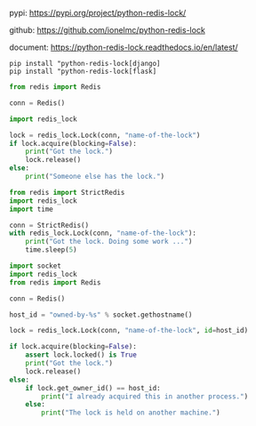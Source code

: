 pypi:
    https://pypi.org/project/python-redis-lock/

github:
    https://github.com/ionelmc/python-redis-lock
    
document:
    https://python-redis-lock.readthedocs.io/en/latest/

```text
pip install "python-redis-lock[django]
pip install "python-redis-lock[flask]
```

```python
from redis import Redis

conn = Redis()

import redis_lock

lock = redis_lock.Lock(conn, "name-of-the-lock")
if lock.acquire(blocking=False):
    print("Got the lock.")
    lock.release()
else:
    print("Someone else has the lock.")

```

```python
from redis import StrictRedis
import redis_lock
import time

conn = StrictRedis()
with redis_lock.Lock(conn, "name-of-the-lock"):
    print("Got the lock. Doing some work ...")
    time.sleep(5)
```

```python
import socket
import redis_lock
from redis import Redis

conn = Redis()

host_id = "owned-by-%s" % socket.gethostname()

lock = redis_lock.Lock(conn, "name-of-the-lock", id=host_id)

if lock.acquire(blocking=False):
    assert lock.locked() is True
    print("Got the lock.")
    lock.release()
else:
    if lock.get_owner_id() == host_id:
        print("I already acquired this in another process.")
    else:
        print("The lock is held on another machine.")
```